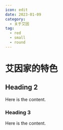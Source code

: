 ```yaml
---
icon: edit
date: 2023-01-09
category:
  - 关于艾因
tag:
  - red
  - small
  - round
---
```


# 艾因家的特色

## Heading 2

Here is the content.

### Heading 3

Here is the content.
